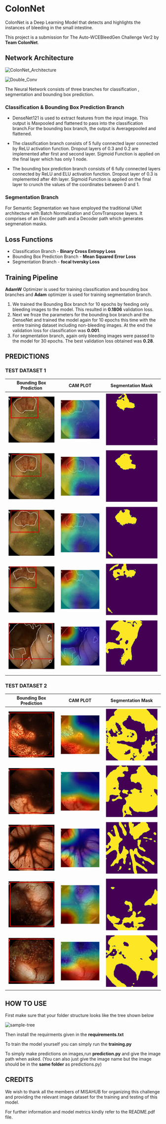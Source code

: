 # ColonNet
ColonNet is a Deep Learning Model that detects and highlights the instances of bleeding in the small intestine. 

This project is a submission for The Auto-WCEBleedGen Challenge Ver2 by **Team ColonNet**.

## Network Architecture

![ColonNet_Architecture](https://github.com/SINISTERX69/ColonNet/assets/121342601/556f4f88-67dd-4435-92be-12e2224232e4)


![Double_Conv](https://github.com/SINISTERX69/ColonNet/assets/121342601/200b7161-8662-4896-a2dc-834cea6282bb)

The Neural Network consists of three branches for classification , segmentation and bounding box prediction.

### Classification & Bounding Box Prediction Branch

- DenseNet121 is used to extract features from the input image. This output is Maxpooled and flattened to pass into the classification branch.For the bounding box 
  branch, the output is Averagepooled and flattened.

- The classification branch consists of 5 fully connected layer connected by ReLU activation function. Dropout layers of 0.3 and 0.2 are implemented after first and
  second layer. Sigmoid Function is applied on the final layer which has only 1 node.

- The bounding box prediction branch consists of 6 fully connected layers connected by ReLU and ELU activation function. Dropout layer of 0.3 is implemented after 
  4th layer. Sigmoid Function is applied on the final layer to crunch the values of the coordinates between 0 and 1.

### Segmentation Branch

For Semantic Segmentation we have employed the traditional UNet architecture with Batch Normalization and ConvTranspose layers. It comprises of an Encoder path and a Decoder path which generates segmenation masks.

## Loss Functions

- Classification Branch - **Binary Cross Entropy Loss**
- Bounding Box Prediction Branch - **Mean Squared Error Loss**
- Segmentation Branch - **focal tversky Loss**

## Training Pipeline

**AdamW** Optimizer is used for training classification and bounding box branches and **Adam** optimizer is used for training segmentation branch.

1. We trained the Bounding Box branch for 10 epochs by feeding only bleeding images to the model. This resulted in **0.1806** validation loss.
2. Next we froze the parameters for the bounding box branch and the DenseNet and trained the model again for 10 epochs this time with the entire training dataset including non-bleeding images. At the end the validation loss for classification was **0.001**.
3. For segmentation branch, again only bleeding images were passed to the model for 30 epochs. The best validation loss obtained was **0.28**.

## PREDICTIONS

### TEST DATASET 1

| Bounding Box Prediction | CAM PLOT | Segmentation Mask |
| --- | ---- | --- |
| ![BOX_25](TD1/TD1-A0025-BOX.png) | ![CAM_25](TD1/TD1-A0025-CAM.png) | ![MASK_25](TD1/TD1-A0025-MASK.png) |
| ![BOX_26](TD1/TD1-A0026-BOX.png) | ![CAM_26](TD1/TD1-A0026-CAM.png) | ![MASK_26](TD1/TD1-A0026-MASK.png) |
| ![BOX_27](TD1/TD1-A0027-BOX.png) | ![CAM_27](TD1/TD1-A0027-CAM.png) | ![MASK_27](TD1/TD1-A0027-MASK.png) |
| ![BOX_28](TD1/TD1-A0028-BOX.png) | ![CAM_28](TD1/TD1-A0028-CAM.png) | ![MASK_28](TD1/TD1-A0028-MASK.png) |
| ![BOX_31](TD1/TD1-A0031-BOX.png) | ![CAM_31](TD1/TD1-A0031-CAM.png) | ![MASK_31](TD1/TD1-A0031-MASK.png) |

### TEST DATASET 2

| Bounding Box Prediction | CAM PLOT | Segmentation Mask |
| --- | ---- | --- |
| ![BOX_152](TD2/TD2-A0152-BOX.png) | ![CAM_152](TD2/TD2-A0152-CAM.png) | ![MASK_152](TD2/TD2-A0152-MASK.png) |
| ![BOX_177](TD2/TD2-A0177-BOX.png) | ![CAM_177](TD2/TD2-A0177-CAM.png) | ![MASK_177](TD2/TD2-A0177-MASK.png) |
| ![BOX_194](TD2/TD2-A0194-BOX.png) | ![CAM_194](TD2/TD2-A0194-CAM.png) | ![MASK_194](TD2/TD2-A0194-MASK.png) |
| ![BOX_349](TD2/TD2-A0349-BOX.png) | ![CAM_349](TD2/TD2-A0349-CAM.png) | ![MASK_349](TD2/TD2-A0349-MASK.png) |
| ![BOX_361](TD2/TD2-A0361-BOX.png) | ![CAM_361](TD2/TD2-A0361-CAM.png) | ![MASK_361](TD2/TD2-A0361-MASK.png) |




## HOW TO USE
First make sure that your folder structure looks like the tree shown below

![sample-tree](https://github.com/SINISTERX69/ColonNet/assets/123566211/6899826b-7d08-4e22-aa98-1d687df52771)

Then install the requirments given in the **requirements.txt**

To train the model yourself you can simply run the **training.py**

To simply make predictions on images,run **prediction.py** and give the image path when asked. (You can also just give the image name but the image should be in the **same folder** as predictions.py)

## CREDITS

We wish to thank all the members of MISAHUB for organizing this challenge and providing the relevant image dataset for the training and testing of this model.

For further information and model metrics kindly refer to the README.pdf file.
